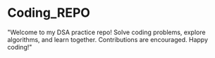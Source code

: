 # Coding_REPO
"Welcome to my DSA practice repo! Solve coding problems, explore algorithms, and learn together. Contributions are encouraged. Happy coding!"
